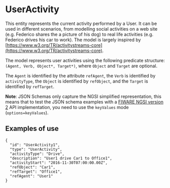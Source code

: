 # UserActivity

This entity represents the current activity performed by a User. It can be used in different
scenarios, from modelling social activities on a web site (e.g. Federico shares the a picture of his dog) to real life activities (e.g. Federico drives his car to work). The model is largely inspired by
[https://www.w3.org/TR/activitystreams-core](https://www.w3.org/TR/activitystreams-core).

The model represents user activities using the following predicate structure: `(Agent, Verb, Object*, Target*)`, where `Object` and `Target` are optional.

The `Agent` is identified by the attribute `refAgent`, the `Verb` is identified by `activityType`, the `Object` is identified by `refObject`, and the `Target` is identified by `refTarget`.

**Note**: JSON Schemas only capture the NGSI simplified representation, this means that to test the JSON schema examples with
a [FIWARE NGSI version 2](http://fiware.github.io/specifications/ngsiv2/stable) API implementation, you need to use the `keyValues`
mode (`options=keyValues`).

## Examples of use

```
{
  "id": "UserActivity1",
  "type": "UserActivity",
  "activityType": "Drive",
  "description": "User1 drive Car1 to Office1",
  "activityStart": "2016-11-30T07:00:00.00Z",
  "refObject": "Car1",
  "refTarget": "Office1",
  "refAgent": "User1"
}
```
